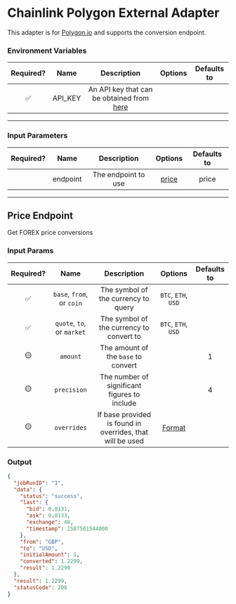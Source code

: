 # Chainlink Polygon External Adapter

This adapter is for [Polygon.io](https://polygon.io/) and supports the conversion endpoint.

### Environment Variables

| Required? |  Name   |                                   Description                                    | Options | Defaults to |
| :-------: | :-----: | :------------------------------------------------------------------------------: | :-----: | :---------: |
|    ✅     | API_KEY | An API key that can be obtained from [here](https://polygon.io/dashboard/signup) |         |             |

---

### Input Parameters

| Required? |   Name   |     Description     |         Options          | Defaults to |
| :-------: | :------: | :-----------------: | :----------------------: | :---------: |
|           | endpoint | The endpoint to use | [price](#Price-Endpoint) |    price    |

---

## Price Endpoint

Get FOREX price conversions

### Input Params

| Required? |            Name            |                        Description                        |                                       Options                                        | Defaults to |
| :-------: | :------------------------: | :-------------------------------------------------------: | :----------------------------------------------------------------------------------: | :---------: |
|    ✅     | `base`, `from`, or `coin`  |            The symbol of the currency to query            |                                 `BTC`, `ETH`, `USD`                                  |             |
|    ✅     | `quote`, `to`, or `market` |         The symbol of the currency to convert to          |                                 `BTC`, `ETH`, `USD`                                  |             |
|    🟡     |          `amount`          |            The amount of the `base` to convert            |                                                                                      |      1      |
|    🟡     |        `precision`         |       The number of significant figures to include        |                                                                                      |      4      |
|    🟡     |        `overrides`         | If base provided is found in overrides, that will be used | [Format](../../core/bootstrap/src/lib/external-adapter/overrides/presetSymbols.json) |             |

### Output

```json
{
  "jobRunID": "1",
  "data": {
    "status": "success",
    "last": {
      "bid": 0.8131,
      "ask": 0.8133,
      "exchange": 48,
      "timestamp": 1587501544000
    },
    "from": "GBP",
    "to": "USD",
    "initialAmount": 1,
    "converted": 1.2299,
    "result": 1.2299
  },
  "result": 1.2299,
  "statusCode": 200
}
```
